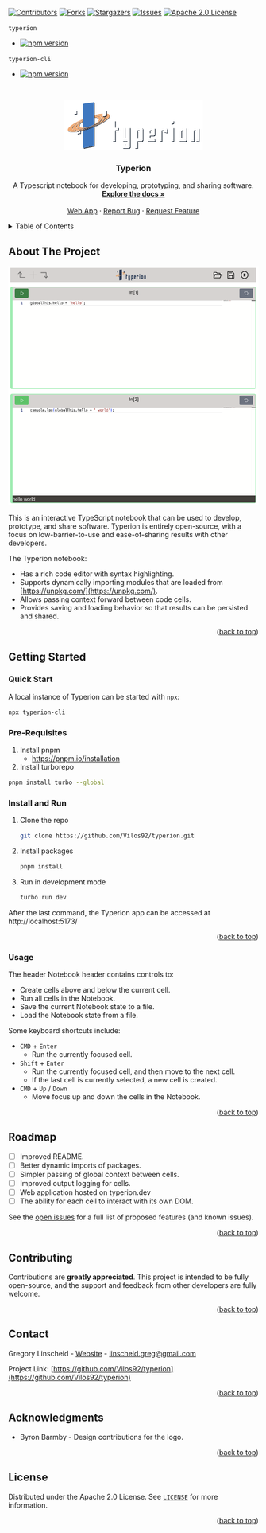 <a name="readme-top"></a>

<!-- PROJECT SHIELDS -->

[![Contributors][contributors-shield]][contributors-url]
[![Forks][forks-shield]][forks-url]
[![Stargazers][stars-shield]][stars-url]
[![Issues][issues-shield]][issues-url]
[![Apache 2.0 License][license-shield]][license-url]

<!-- NPM BADGES -->

`typerion`

<ul>
  <li><a href="https://badge.fury.io/js/typerion"><img src="https://badge.fury.io/js/typerion.svg" alt="npm version" height="18"></a></li>
</ul>

`typerion-cli`

<ul>
  <li><a href="https://badge.fury.io/js/typerion-cli"><img src="https://badge.fury.io/js/typerion-cli.svg" alt="npm version" height="18"></a></li>
</ul>

<!-- PROJECT LOGO -->
<br />
<p align="center">
  <a href="https://github.com/Vilos92/typerion">
    <picture>
      <source media="(prefers-color-scheme: dark)" srcset="images/typerionLogoMarkDark.svg">
      <img src="images/typerionLogoMarkDark.svg" alt="Logo" height="100">
    </picture>
  </a>
</p>

<h3 align="center">Typerion</h3>

<p align="center">
  A Typescript notebook for developing, prototyping, and sharing software.
  <br />
  <a href="https://github.com/Vilos92/typerion"><strong>Explore the docs »</strong></a>
  <br />
  <br />
  <a href="https://typerion.dev">Web App</a>
  ·
  <a href="https://github.com/Vilos92/typerion/issues">Report Bug</a>
  ·
  <a href="https://github.com/Vilos92/typerion/issues">Request Feature</a>
</p>

<!-- TABLE OF CONTENTS -->
<details>
  <summary>Table of Contents</summary>
  <ol>
    <li>
      <a href="#about-the-project">About The Project</a>
    </li>
    <li>
      <a href="#getting-started">Getting Started</a>
      <ul>
        <li><a href="#pre-requisites">Pre-requisites</a></li>
        <li><a href="#install-and-run">Install and Run</a></li>
      </ul>
    </li>
    <li><a href="#usage">Usage</a></li>
    <li><a href="#roadmap">Roadmap</a></li>
    <li><a href="#contributing">Contributing</a></li>
    <li><a href="#contact">Contact</a></li>
    <li><a href="#acknowledgments">Acknowledgments</a></li>
    <li><a href="#license">License</a></li>
  </ol>
</details>

<!-- ABOUT THE PROJECT -->

## About The Project

<p align="center">
  <picture>
    <source media="(prefers-color-scheme: dark)" srcset="images/screenshotDark.png">
    <img src="images/screenshot.png" alt="Typerion Screen Shot" height="480">
  </picture>
</p>

This is an interactive TypeScript notebook that can be used to develop, prototype, and share software. Typerion is entirely open-source, with a focus on low-barrier-to-use and ease-of-sharing results with other developers.

The Typerion notebook:

- Has a rich code editor with syntax highlighting.
- Supports dynamically importing modules that are loaded from [https://unpkg.com/](https://unpkg.com/).
- Allows passing context forward between code cells.
- Provides saving and loading behavior so that results can be persisted and shared.

<p align="right">(<a href="#readme-top">back to top</a>)</p>

<!-- GETTING STARTED -->

## Getting Started

### Quick Start

A local instance of Typerion can be started with `npx`:

```sh
npx typerion-cli
```

### Pre-Requisites

1. Install pnpm
   - https://pnpm.io/installation
2. Install turborepo

```sh
pnpm install turbo --global
```

### Install and Run

1. Clone the repo
   ```sh
   git clone https://github.com/Vilos92/typerion.git
   ```
2. Install packages
   ```sh
   pnpm install
   ```
3. Run in development mode
   ```sh
   turbo run dev
   ```

After the last command, the Typerion app can be accessed at http://localhost:5173/

<p align="right">(<a href="#readme-top">back to top</a>)</p>

<!-- USAGE EXAMPLES -->

### Usage

The header Notebook header contains controls to:

- Create cells above and below the current cell.
- Run all cells in the Notebook.
- Save the current Notebook state to a file.
- Load the Notebook state from a file.

Some keyboard shortcuts include:

- `CMD` + `Enter`
  - Run the currently focused cell.
- `Shift` + `Enter`
  - Run the currently focused cell, and then move to the next cell.
  - If the last cell is currently selected, a new cell is created.
- `CMD` + `Up` / `Down`
  - Move focus up and down the cells in the Notebook.

<p align="right">(<a href="#readme-top">back to top</a>)</p>

<!-- ROADMAP -->

## Roadmap

- [ ] Improved README.
- [ ] Better dynamic imports of packages.
- [ ] Simpler passing of global context between cells.
- [ ] Improved output logging for cells.
- [ ] Web application hosted on typerion.dev
- [ ] The ability for each cell to interact with its own DOM.

See the [open issues](https://github.com/Vilos92/typerion/issues) for a full list of proposed features (and known issues).

<p align="right">(<a href="#readme-top">back to top</a>)</p>

<!-- CONTRIBUTING -->

## Contributing

Contributions are **greatly appreciated**. This project is intended to be fully open-source, and the support and feedback from other developers are fully welcome.

<p align="right">(<a href="#readme-top">back to top</a>)</p>

<!-- CONTACT -->

## Contact

Gregory Linscheid - [Website](https://greglinscheid.com) - linscheid.greg@gmail.com

Project Link: [https://github.com/Vilos92/typerion](https://github.com/Vilos92/typerion)

<p align="right">(<a href="#readme-top">back to top</a>)</p>

<!-- ACKNOWLEDGMENTS -->

## Acknowledgments

- Byron Barmby - Design contributions for the logo.

<p align="right">(<a href="#readme-top">back to top</a>)</p>

<!-- LICENSE -->

## License

Distributed under the Apache 2.0 License. See [`LICENSE`][license-url] for more information.

<p align="right">(<a href="#readme-top">back to top</a>)</p>

<!-- MARKDOWN LINKS & IMAGES -->
<!-- https://www.markdownguide.org/basic-syntax/#reference-style-links -->

[contributors-shield]: https://img.shields.io/github/contributors/Vilos92/typerion.svg?style=for-the-badge
[contributors-url]: https://github.com/Vilos92/typerion/graphs/contributors
[forks-shield]: https://img.shields.io/github/forks/Vilos92/typerion.svg?style=for-the-badge
[forks-url]: https://github.com/Vilos92/typerion/network/members
[stars-shield]: https://img.shields.io/github/stars/Vilos92/typerion.svg?style=for-the-badge
[stars-url]: https://github.com/Vilos92/typerion/stargazers
[issues-shield]: https://img.shields.io/github/issues/Vilos92/typerion.svg?style=for-the-badge
[issues-url]: https://github.com/Vilos92/typerion/issues
[license-shield]: https://img.shields.io/github/license/Vilos92/typerion.svg?style=for-the-badge
[license-url]: https://github.com/Vilos92/typerion/blob/master/LICENSE
